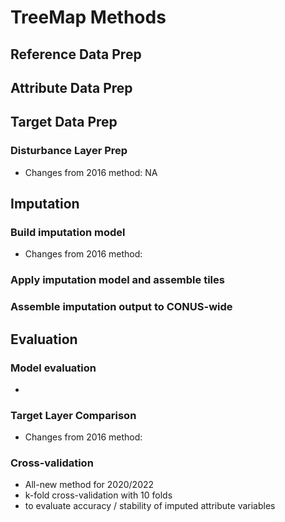 # TreeMap Methods

## Reference Data Prep

## Attribute Data Prep

## Target Data Prep

### Disturbance Layer Prep

- Changes from 2016 method: NA

## Imputation

### Build imputation model 

- Changes from 2016 method:  

### Apply imputation model and assemble tiles

### Assemble imputation output to CONUS-wide

## Evaluation

### Model evaluation
- 

### Target Layer Comparison

- Changes from 2016 method:

### Cross-validation

- All-new method for 2020/2022
- k-fold cross-validation with 10 folds
- to evaluate accuracy / stability of imputed attribute variables